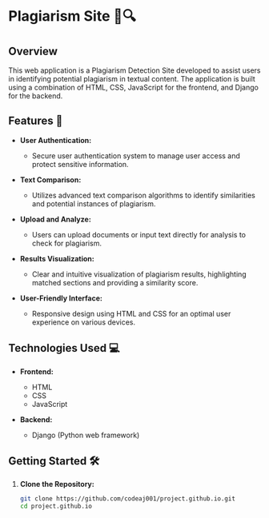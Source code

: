 # Plagiarism Site 📝🔍

## Overview

This web application is a Plagiarism Detection Site developed to assist users in identifying potential plagiarism in textual content. The application is built using a combination of HTML, CSS, JavaScript for the frontend, and Django for the backend.

## Features 🚀

- **User Authentication:**
  - Secure user authentication system to manage user access and protect sensitive information.

- **Text Comparison:**
  - Utilizes advanced text comparison algorithms to identify similarities and potential instances of plagiarism.

- **Upload and Analyze:**
  - Users can upload documents or input text directly for analysis to check for plagiarism.

- **Results Visualization:**
  - Clear and intuitive visualization of plagiarism results, highlighting matched sections and providing a similarity score.

- **User-Friendly Interface:**
  - Responsive design using HTML and CSS for an optimal user experience on various devices.

## Technologies Used 💻

- **Frontend:**
  - HTML
  - CSS
  - JavaScript

- **Backend:**
  - Django (Python web framework)

## Getting Started 🛠️

1. **Clone the Repository:**
   ```bash
   git clone https://github.com/codeaj001/project.github.io.git
   cd project.github.io
